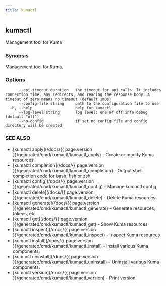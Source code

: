 ```yaml
---
title: kumactl
---
```

## kumactl

Management tool for Kuma

### Synopsis

Management tool for Kuma.

### Options

```
      --api-timeout duration   the timeout for api calls. It includes connection time, any redirects, and reading the response body. A timeout of zero means no timeout (default 1m0s)
      --config-file string     path to the configuration file to use
  -h, --help                   help for kumactl
      --log-level string       log level: one of off|info|debug (default "off")
      --no-config              if set no config file and config directory will be created
```

### SEE ALSO

* [kumactl apply](/docs/{{ page.version }}/generated/cmd/kumactl/kumactl_apply)	 - Create or modify Kuma resources
* [kumactl completion](/docs/{{ page.version }}/generated/cmd/kumactl/kumactl_completion)	 - Output shell completion code for bash, fish or zsh
* [kumactl config](/docs/{{ page.version }}/generated/cmd/kumactl/kumactl_config)	 - Manage kumactl config
* [kumactl delete](/docs/{{ page.version }}/generated/cmd/kumactl/kumactl_delete)	 - Delete Kuma resources
* [kumactl generate](/docs/{{ page.version }}/generated/cmd/kumactl/kumactl_generate)	 - Generate resources, tokens, etc
* [kumactl get](/docs/{{ page.version }}/generated/cmd/kumactl/kumactl_get)	 - Show Kuma resources
* [kumactl inspect](/docs/{{ page.version }}/generated/cmd/kumactl/kumactl_inspect)	 - Inspect Kuma resources
* [kumactl install](/docs/{{ page.version }}/generated/cmd/kumactl/kumactl_install)	 - Install various Kuma components.
* [kumactl uninstall](/docs/{{ page.version }}/generated/cmd/kumactl/kumactl_uninstall)	 - Uninstall various Kuma components.
* [kumactl version](/docs/{{ page.version }}/generated/cmd/kumactl/kumactl_version)	 - Print version

